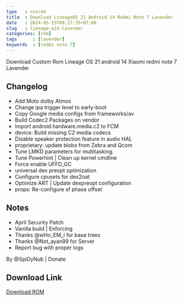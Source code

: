 ```yaml
---
type   : cusrom
title  : Download LineageOS 21 Android 14 Redmi Note 7 Lavender
date   : 2024-05-15T09:17:35+07:00
slug   : lienage-a14-lavender
categories: [rom]
tags      : [lavender]
keywords  : [redmi note 7]
---
```


Download Custom Rom Lineage OS 21 android 14 Xiaomi redmi note 7 Lavender

## Changelog
- Add Moto dolby Atmos
- Change ipa trigger level to early-boot
- Copy Google media configs from frameworks/av
- Build Codec2 Packages on vendor
- Import android.hardware.media.c2 to FCM
- device: Build missing C2 media codecs
- Disable speaker protection feature in audio HAL
- proprietary: update blobs from Zebra and Qcom
- Tune LMKD parameters for multitasking.
- Tune Powerhint | Clean up kernel cmdline
- Force enable UFFD_GC
- universal dex preopt optimization
- Configure cpusets for dex2oat
- Optimize ART | Update dexpreopt configuration
- props: Re-configure sf phase offset

## Notes
- April Security Patch
- Vanilla build | Enforcing
- Thanks @wHo_EM_i for base trees
- Thanks @Not_ayan99 for Server
- Report bug with proper logs

By @SpiDyNub | Donate

## Download Link
[Download ROM](https://www.pling.com/p/1889410/)
